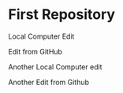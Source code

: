 # First Repository

Local Computer Edit

Edit from GitHub

Another Local Computer edit

Another Edit from Github
